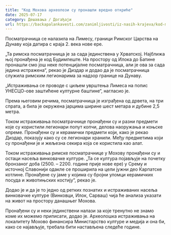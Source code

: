```yaml
---
title: "Код Мохова археолози су пронашли вредно откриће"
date: 2025-07-17
category: Дешавања / Догађаји
url: https://backapalankavesti.com/zanimljivosti/iz-nasih-krajeva/kod-mohova-arheolozi-su-pronasli-vredno-otkrice1/
---
```


Посматрачница се налазила на Лимесу, граници Римског Царства на Дунаву која датира с краја 2. века нове ере.

„Та римска посматрачница је за сада јединствена у Хрватској. Најближа њој пронађена је код Будимпеште. На простору од Илока до Батине пронашли смо још неке потенцијалне посматрачница, али је ова за сада једина истражена“, рекао је Диздар и додао да је посматрачница служила римским легионарима за надзор границе на Дунаву.

„Истраживања се проводе с циљем уврштења Лимеса на попис УНЕСЦО-ове заштићене културне баштине“, нагласио је.

Према његовим речима, посматрачница је изграђена од дрвета, на три спрата, а била је окружена јарцима ширине шест метара и дубине 2,5 метра.

Током истраживања посматрачнице пронађени су и разни предмети које су користили легионари попут копчи, делова наоружања и коњске опреме. Пронађени су и керамички предмети који, како је рекао Диздар, показују како су се легионари хранили. Међу предметима који су пронађени је и жељезна секира која се користила као алат.

Током истраживања римске посматрачнице у Мохову пронађени су и остаци насеља винковачке културе. „Та се култура појављује на почетку бронзаног доба (2500. – 2200. године прије нове ере) у Срему и источној Славонији одакле се проширила на цели јужни део Карпатске котлине. Пронађене су јаме у којима су бројни уломци керамичких посуда и животињских костију“, рекао је.

Додао је и да је то једно од ретких познатих и истраживаних насеља винковачке културе (Винковци, Илок, Сарваш) чија ће анализа указати на живот на простору данашњег Мохова.

Пронађени су и неки јединствени налази за које тренутно не знамо коме их можемо приписати, додао је. Археолошка истраживања на локалитету Мохово финансира Министарство културе и медија и она би, како се најављује, требала бити настављена следеће године.
